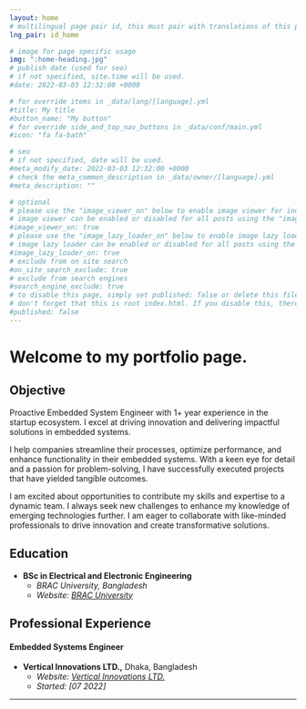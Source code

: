 ```yaml
---
layout: home
# multilingual page pair id, this must pair with translations of this page. (This name must be unique)
lng_pair: id_home

# image for page specific usage
img: ":home-heading.jpg"
# publish date (used for seo)
# if not specified, site.time will be used.
#date: 2022-03-03 12:32:00 +0000

# for override items in _data/lang/[language].yml
#title: My title
#button_name: "My button"
# for override side_and_top_nav_buttons in _data/conf/main.yml
#icon: "fa fa-bath"

# seo
# if not specified, date will be used.
#meta_modify_date: 2022-03-03 12:32:00 +0000
# check the meta_common_description in _data/owner/[language].yml
#meta_description: ""

# optional
# please use the "image_viewer_on" below to enable image viewer for individual pages or posts (_posts/ or [language]/_posts folders).
# image viewer can be enabled or disabled for all posts using the "image_viewer_posts: true" setting in _data/conf/main.yml.
#image_viewer_on: true
# please use the "image_lazy_loader_on" below to enable image lazy loader for individual pages or posts (_posts/ or [language]/_posts folders).
# image lazy loader can be enabled or disabled for all posts using the "image_lazy_loader_posts: true" setting in _data/conf/main.yml.
#image_lazy_loader_on: true
# exclude from on site search
#on_site_search_exclude: true
# exclude from search engines
#search_engine_exclude: true
# to disable this page, simply set published: false or delete this file
# don't forget that this is root index.html. If you disable this, there will be no index.html page to open
#published: false
---
```


# Welcome to my portfolio page.

## Objective

Proactive Embedded System Engineer with 1+ year experience in the startup ecosystem. I excel at driving innovation and delivering impactful solutions in embedded systems. 

I help companies streamline their processes, optimize performance, and enhance functionality in their embedded systems. With a keen eye for detail and a passion for problem-solving, I have successfully executed projects that have yielded tangible outcomes. 

I am excited about opportunities to contribute my skills and expertise to a dynamic team. I always seek new challenges to enhance my knowledge of emerging technologies further. I am eager to collaborate with like-minded professionals to drive innovation and create transformative solutions.


## Education

- **BSc in Electrical and Electronic Engineering**
  - *BRAC University, Bangladesh*
  - *Website: [BRAC University]([https://www.bracu.ac.bd/])* 
## Professional Experience

#### Embedded Systems Engineer
- **Vertical Innovations LTD.,** Dhaka, Bangladesh
  - *Website: [Vertical Innovations LTD.]([https://www.vertical-innovations.com/])* 
  - *Started: [07 2022]*
---
